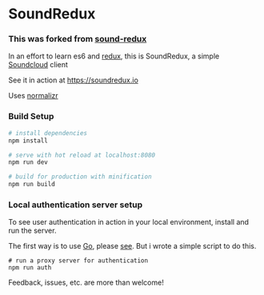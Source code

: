 # SoundRedux

### This was forked from [sound-redux](https://github.com/andrewngu/sound-redux)

In an effort to learn es6 and [redux](https://github.com/rackt/redux), this is SoundRedux, a simple [Soundcloud](http://soundcloud.com) client

See it in action at https://soundredux.io

Uses [normalizr](https://github.com/gaearon/normalizr)

### Build Setup

``` bash
# install dependencies
npm install

# serve with hot reload at localhost:8080
npm run dev

# build for production with minification
npm run build
```

### Local authentication server setup

To see user authentication in action in your local environment, install and run the server.

The first way is to use [Go](https://golang.org/), please [see](https://github.com/andrewngu/sound-redux#install-local-server). But i wrote a simple script to do this.

```
# run a proxy server for authentication
npm run auth
```

Feedback, issues, etc. are more than welcome!
